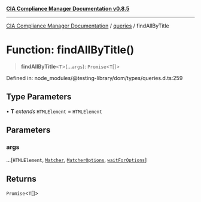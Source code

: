 [**CIA Compliance Manager Documentation v0.8.5**](../../../README.md)

***

[CIA Compliance Manager Documentation](../../../globals.md) / [queries](../README.md) / findAllByTitle

# Function: findAllByTitle()

> **findAllByTitle**\<`T`\>(...`args`): `Promise`\<`T`[]\>

Defined in: node\_modules/@testing-library/dom/types/queries.d.ts:259

## Type Parameters

• **T** *extends* `HTMLElement` = `HTMLElement`

## Parameters

### args

...\[`HTMLElement`, [`Matcher`](../../../type-aliases/Matcher.md), [`MatcherOptions`](../../../interfaces/MatcherOptions.md), [`waitForOptions`](../../../interfaces/waitForOptions.md)\]

## Returns

`Promise`\<`T`[]\>
